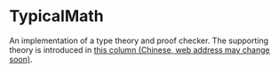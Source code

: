 # TypicalMath
An implementation of a type theory and proof checker. The supporting theory is introduced in [this column (Chinese, web address may change soon)](https://zhuanlan.zhihu.com/typical-math).
